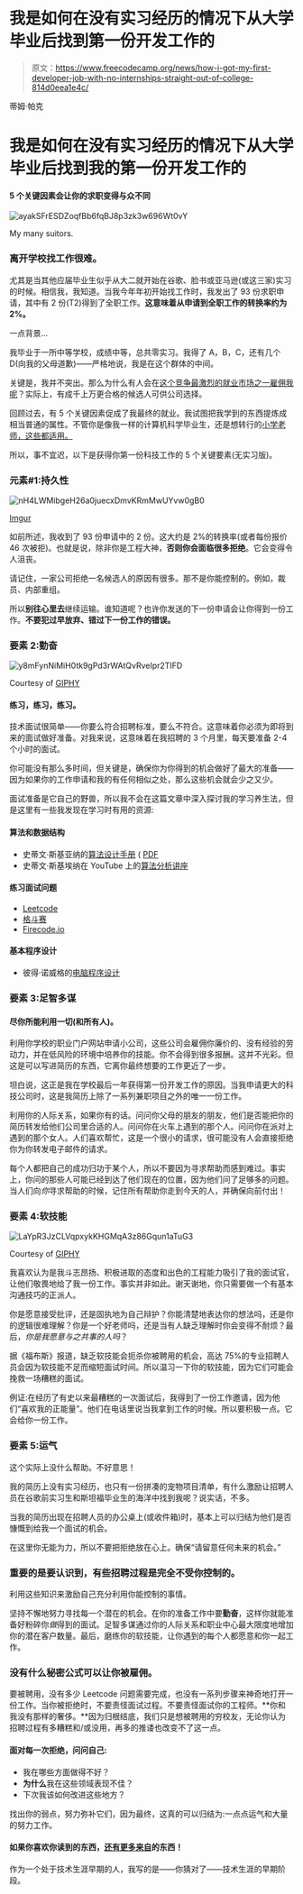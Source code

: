 # 我是如何在没有实习经历的情况下从大学毕业后找到第一份开发工作的

> 原文：<https://www.freecodecamp.org/news/how-i-got-my-first-developer-job-with-no-internships-straight-out-of-college-814d0eea1e4c/>

蒂姆·帕克

# **我是如何在没有实习经历的情况下从大学毕业后找到我的第一份开发工作的**

#### **5 个关键因素会让你的求职变得与众不同**

![ayakSFrESDZoqfBb6fqBJ8p3zk3w696Wt0vY](img/6a3fc0e0af2fc45286780ca8d74cb3a7.png)

My many suitors.

### 离开学校找工作很难。

尤其是当其他应届毕业生似乎从大二就开始在谷歌、脸书或亚马逊(或这三家)实习的时候。相信我，我知道。当我今年年初开始找工作时，我发出了 93 份求职申请，其中有 2 份(T2)得到了全职工作。**这意味着从申请到全职工作的转换率约为 2%。**

一点背景…

我毕业于一所中等学校，成绩中等，总共零实习。我得了 A，B，C，还有几个 D(向我的父母道歉)——严格地说，我是在这个群体的中间。

关键是，我并不突出。那么为什么有人会在[这个竞争最激烈的就业市场之一雇佣我呢](https://www.glassdoor.com/blog/20-in-demand-jobs-with-the-most-competition/)？实际上，有成千上万更合格的候选人可供公司选择。

回顾过去，有 5 个关键因素促成了我最终的就业。我试图把我学到的东西提炼成相当普通的属性。不管你是像我一样的计算机科学毕业生，还是想转行的[小学老师，这些都适用。](https://www.themuse.com/advice/how-i-went-from-a-career-in-education-to-an-employed-software-engineer-in-4-months)

所以，事不宜迟，以下是获得你第一份科技工作的 5 个关键要素(无实习版)。

### 元素#1:持久性

![nH4LWMibgeH26a0juecxDmvKRmMwUYvw0gB0](img/8ceee7ed3bddedf399814eb1c4a88741.png)

[Imgur](https://imgur.com/gallery/xByII)

如前所述，我收到了 93 份申请中的 2 份。这大约是 2%的转换率(或者每份报价 46 次被拒)。也就是说，除非你是工程大神，**否则你会面临很多拒绝**。它会变得令人沮丧。

请记住，一家公司拒绝一名候选人的原因有很多。那不是你能控制的。例如，裁员、内部重组。

所以**别往心里去**继续运输。谁知道呢？也许你发送的下一份申请会让你得到一份工作。**不要犯过早放弃、错过下一份工作的错误。**

### 要素 2:勤奋

![y8mFynNiMiH0tk9gPd3rWAtQvRveIpr2TIFD](img/e87241ee72d3f3ea0e8ea329303c0a08.png)

Courtesy of [GIPHY](https://gph.is/2fXupOE)

#### 练习，练习，练习。

技术面试很简单——你要么符合招聘标准，要么不符合。这意味着你必须为即将到来的面试做好准备。对我来说，这意味着在我招聘的 3 个月里，每天要准备 2-4 个小时的面试。

你可能没有那么多时间，但关键是，确保你为你得到的机会做好了最大的准备——因为如果你的工作申请和我的有任何相似之处，那么这些机会就会少之又少。

面试准备是它自己的野兽，所以我不会在这篇文章中深入探讨我的学习养生法，但是这里有一些我发现在学习时有用的资源:

#### 算法和数据结构

*   史蒂文·斯基亚纳的[算法设计手册](https://www.amazon.com/Algorithm-Design-Manual-Steven-Skiena/dp/1849967202) ( [PDF](https://edisciplinas.usp.br/pluginfile.php/1995283/mod_resource/content/1/Skiena.-.TheAlgorithmDesignManual.pdf)
*   史蒂文·斯基埃纳在 YouTube 上的[算法分析讲座](https://www.youtube.com/playlist?list=PLOtl7M3yp-DV69F32zdK7YJcNXpTunF2b)

#### 练习面试问题

*   [Leetcode](https://leetcode.com/)
*   [格斗赛](https://codefights.com/)
*   [Firecode.io](https://www.firecode.io/)

#### 基本程序设计

*   彼得·诺威格的[电脑程序设计](https://www.udacity.com/course/design-of-computer-programs--cs212)

### 要素 3:足智多谋

#### 尽你所能利用一切(和所有人)。

利用你学校的职业门户网站申请小公司，这些公司会雇佣你廉价的、没有经验的劳动力，并在低风险的环境中培养你的技能。你不会得到很多报酬。这并不光彩。但这是可以写进简历的东西，它离你最终想要的工作更近了一步。

坦白说，这正是我在学校最后一年获得第一份开发工作的原因。当我申请更大的科技公司时，这是我简历上除了一系列兼职项目之外的唯一一份工作。

利用你的人际关系，如果你有的话。问问你父母的朋友的朋友，他们是否能把你的简历转发给他们公司里合适的人。问问你在火车上遇到的那个人。问问你在派对上遇到的那个女人。人们喜欢帮忙，这是一个很小的请求，很可能没有人会直接拒绝你为你转发电子邮件的请求。

每个人都把自己的成功归功于某个人，所以不要因为寻求帮助而感到难过。事实上，你问的那些人可能已经到达了他们现在的位置，因为他们问了足够多的问题。当人们向*你*寻求帮助的时候，记住所有帮助你走到今天的人，并确保向前付出！

### 要素 4:软技能

![LaYpR3JzCLVqpxykKHGMqA3z86Gqun1aTuG3](img/f5ec4d4791b14cdff0a2514cd6d45652.png)

Courtesy of [GIPHY](https://media.giphy.com/media/6crVJRXHV8UVy/giphy.gif)

我喜欢认为是我斗志昂扬、积极进取的态度和出色的工程能力吸引了我的面试官，让他们敬畏地给了我一份工作。事实并非如此。谢天谢地，你只需要做一个有基本沟通技巧的正派人。

你是愿意接受批评，还是固执地为自己辩护？你能清楚地表达你的想法吗，还是你的逻辑很难理解？你是一个好老师吗，还是当有人缺乏理解时你会变得不耐烦？最后，*你是我愿意与之共事的人吗*？

据《福布斯》报道，缺乏软技能会扼杀你被聘用的机会，高达 75%的专业招聘人员会因为软技能不足而缩短面试时间。所以温习一下你的软技能，因为它们可能会挽救一场糟糕的面试。

例证:在经历了有史以来最糟糕的一次面试后，我得到了一份工作邀请，因为他们“喜欢我的正能量”。他们在电话里说当我拿到工作的时候。所以要积极一点。它会给你一份工作。

### 要素 5:运气

这个实际上没什么帮助。不好意思！

我的简历上没有实习经历，也只有一份拼凑的宠物项目清单，有什么激励让招聘人员在谷歌前实习生和斯坦福毕业生的海洋中找到我呢？说实话，不多。

当我的简历出现在招聘人员的办公桌上(或收件箱)时，基本上可以归结为他们是否慷慨到给我一个面试的机会。

在这里你无能为力，所以不要把拒绝放在心上。确保“请留意任何未来的机会。”

### 重要的是要认识到，有些招聘过程是完全不受你控制的。

利用这些知识来激励自己充分利用你能控制的事情。

坚持不懈地努力寻找每一个潜在的机会。在你的准备工作中要**勤奋**，这样你就能准备好粉碎你*做*得到的面试。足智多谋通过你的人际关系和职业中心最大限度地增加你的潜在客户数量。最后，磨练你的软技能，让你遇到的每个人都愿意和你一起工作。

### 没有什么秘密公式可以让你被雇佣。

要被聘用，没有多少 Leetcode 问题需要完成，也没有一系列步骤来神奇地打开一份工作。当你被拒绝时，不要责怪面试过程。不要责怪面试你的工程师。**你和我没有那样的奢侈。**因为归根结底，我们只是想被聘用的穷校友，无论你认为招聘过程有多糟糕和/或没用，再多的推诿也改变不了这一点。

#### 面对每一次拒绝，问问自己:

*   我在哪些方面做得不好？
*   **为什么**我在这些领域表现不佳？
*   下次我该如何改进这些地方？

找出你的弱点，努力弥补它们，因为最终，这真的可以归结为:一点点运气和大量的努力工作。

#### 如果你喜欢你读到的东西，[还有更多来自](https://medium.com/@thetimothyp)的东西！

作为一个处于技术生涯早期的人，我写的是——你猜对了——技术生涯的早期阶段。